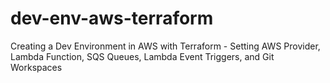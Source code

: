# dev-env-aws-terraform
Creating a Dev Environment in AWS with Terraform - Setting AWS Provider, Lambda Function, SQS Queues, Lambda Event Triggers, and Git Workspaces

